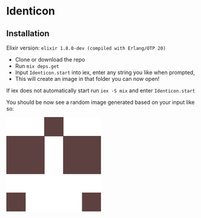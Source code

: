 # Identicon

## Installation
Elixir version: `elixir 1.8.0-dev (compiled with Erlang/OTP 20)`

* Clone or download the repo
* Run `mix deps.get`
* Input `Identicon.start` into iex, enter any string you like when prompted, 
* This will create an image in that folder you can now open! 

If iex does not automatically start run `iex -S mix` and enter `Identicon.start`

You should be now see a random image generated based on your input like so:

![hello.png](hello.png)


